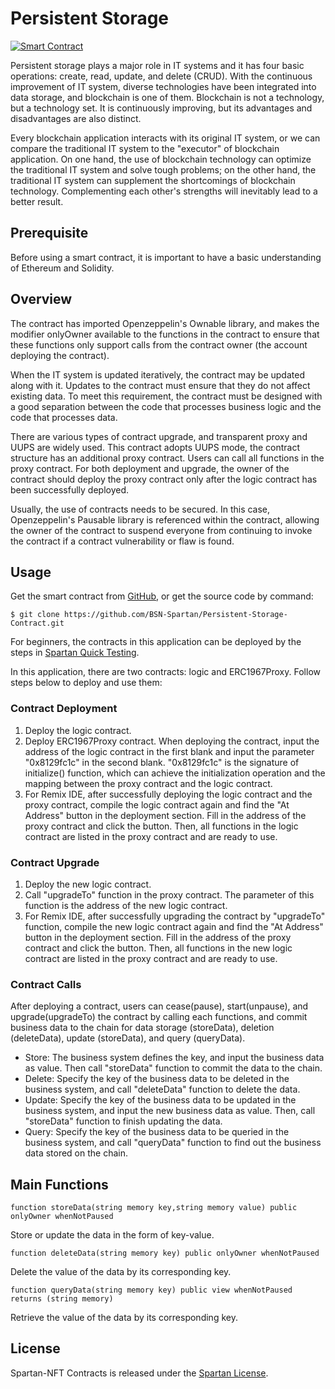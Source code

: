 # Persistent Storage

[![Smart Contract](https://badgen.net/badge/smart-contract/Solidity/orange)](https://soliditylang.org/)

Persistent storage plays a major role in IT systems and it has four basic operations: create, read, update, and delete (CRUD). With the continuous improvement of IT system, diverse technologies have been integrated into data storage, and blockchain is one of them. Blockchain is not a technology, but a technology set. It is continuously improving, but its advantages and disadvantages are also distinct.

Every blockchain application interacts with its original IT system, or we can compare the traditional IT system to the "executor" of blockchain application. On one hand, the use of blockchain technology can optimize the traditional IT system and solve tough problems; on the other hand, the traditional IT system can supplement the shortcomings of blockchain technology. Complementing each other's strengths will inevitably lead to a better result.

## Prerequisite

Before using a smart contract, it is important to have a basic understanding of Ethereum and Solidity.

## Overview

The contract has imported Openzeppelin's Ownable library, and makes the modifier onlyOwner available to the functions in the contract to ensure that these functions only support calls from the contract owner (the account deploying the contract).

When the IT system is updated iteratively, the contract may be updated along with it. Updates to the contract must ensure that they do not affect existing data. To meet this requirement, the contract must be designed with a good separation between the code that processes business logic and the code that processes data.

There are various types of contract upgrade, and transparent proxy and UUPS are widely used. This contract adopts UUPS mode, the contract structure has an additional proxy contract. Users can call all functions in the proxy contract. For both deployment and upgrade, the owner of the contract should deploy the proxy contract only after the logic contract has been successfully deployed.

Usually, the use of contracts needs to be secured. In this case, Openzeppelin's Pausable library is referenced within the contract, allowing the owner of the contract to suspend everyone from continuing to invoke the contract if a contract vulnerability or flaw is found.

## Usage

Get the smart contract from [GitHub](https://github.com/BSN-Spartan/Persistent-Storage-Contract/tree/main/storage), or get the source code by command:

```
$ git clone https://github.com/BSN-Spartan/Persistent-Storage-Contract.git
```

For beginners, the contracts in this application can be deployed by the steps in [Spartan Quick Testing](https://www.spartan.bsn.foundation/main/quick-testing#step1).

In this application, there are two contracts: logic and ERC1967Proxy. Follow steps below to deploy and use them:

### Contract Deployment

1. Deploy the logic contract.
2. Deploy ERC1967Proxy contract. When deploying the contract, input the address of the logic contract in the first blank and input the parameter "0x8129fc1c" in the second blank. "0x8129fc1c" is the signature of initialize() function, which can achieve the initialization operation and the mapping between the proxy contract and the logic contract.
3. For Remix IDE, after successfully deploying the logic contract and the proxy contract, compile the logic contract again and find the "At Address" button in the deployment section. Fill in the address of the proxy contract and click the button. Then, all functions in the logic contract are listed in the proxy contract and are ready to use.

### Contract Upgrade

1. Deploy the new logic contract.
2. Call "upgradeTo" function in the proxy contract. The parameter of this function is the address of the new logic contract.
3. For Remix IDE, after successfully upgrading the contract by "upgradeTo" function, compile the new logic contract again and find the "At Address" button in the deployment section. Fill in the address of the proxy contract and click the button. Then, all functions in the new logic contract are listed in the proxy contract and are ready to use.


### Contract Calls

After deploying a contract, users can cease(pause), start(unpause), and upgrade(upgradeTo) the contract by calling each functions, and commit business data to the chain for data storage (storeData), deletion (deleteData), update (storeData), and query (queryData).

* Store: The business system defines the key, and input the business data as value. Then call "storeData" function to commit the data to the chain.
* Delete: Specify the key of the business data to be deleted in the business system, and call "deleteData" function to delete the data.
* Update: Specify the key of the business data to be updated in the business system, and input the new business data as value. Then, call "storeData" function to finish updating the data.
* Query: Specify the key of the business data to be queried in the business system, and call "queryData" function to find out the business data stored on the chain.


## Main Functions

```
function storeData(string memory key,string memory value) public onlyOwner whenNotPaused
```

Store or update the data in the form of key-value.

```
function deleteData(string memory key) public onlyOwner whenNotPaused
```

Delete the value of the data by its corresponding key.

```
function queryData(string memory key) public view whenNotPaused returns (string memory)
```

Retrieve the value of the data by its corresponding key.

## License

Spartan-NFT Contracts is released under the [Spartan License](https://github.com/BSN-Spartan/NFT/blob/main/LICENSE).
